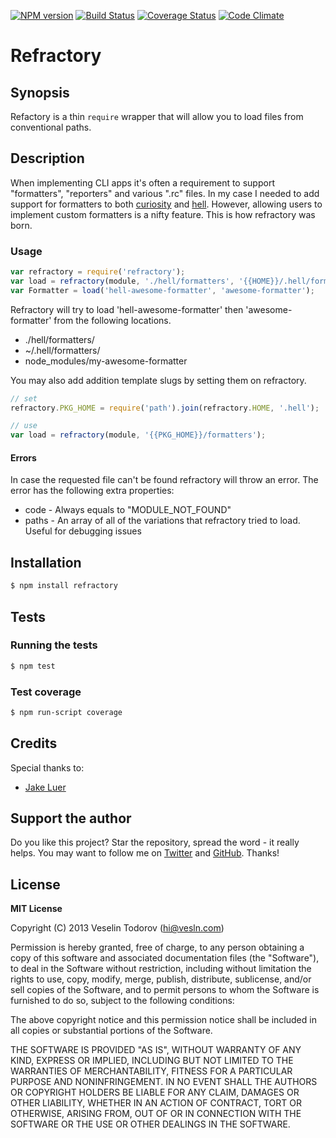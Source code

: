 [![NPM version](https://badge.fury.io/js/refractory.png)](http://badge.fury.io/js/refractory)
[![Build Status](https://secure.travis-ci.org/vesln/refractory.png)](http://travis-ci.org/vesln/refractory)
[![Coverage Status](https://coveralls.io/repos/vesln/refractory/badge.png?branch=master)](https://coveralls.io/r/vesln/refractory?branch=master)
[![Code Climate](https://codeclimate.com/github/vesln/refractory.png)](https://codeclimate.com/github/vesln/refractory)

# Refractory

## Synopsis

Refactory is a thin `require` wrapper that will allow you to load files from
conventional paths.

## Description

When implementing CLI apps it's often a requirement to support "formatters",
"reporters" and various ".rc" files. In my case I needed to add support for formatters
to both [curiosity](https://github.com/vesln/curiosity) and
[hell](https://github.com/vesln/hell). However, allowing users to implement
custom formatters is a nifty feature. This is how refractory was born.

### Usage

```js
var refractory = require('refractory');
var load = refractory(module, './hell/formatters', '{{HOME}}/.hell/formatters');
var Formatter = load('hell-awesome-formatter', 'awesome-formatter');
```

Refractory will try to load 'hell-awesome-formatter' then 'awesome-formatter' from the
following locations.

- ./hell/formatters/
- ~/.hell/formatters/
- node_modules/my-awesome-formatter

You may also add addition template slugs by setting them on refractory.

```js
// set
refractory.PKG_HOME = require('path').join(refractory.HOME, '.hell');

// use
var load = refractory(module, '{{PKG_HOME}}/formatters');
```

#### Errors

In case the requested file can't be found refractory will throw an error.
The error has the following extra properties:

- code - Always equals to "MODULE_NOT_FOUND"
- paths - An array of all of the variations that refractory tried to load. Useful
  for debugging issues

## Installation

```bash
$ npm install refractory
```

## Tests

### Running the tests

```bash
$ npm test
```

### Test coverage

```bash
$ npm run-script coverage
```

## Credits

Special thanks to:

  - [Jake Luer](https://github.com/logicalparadox)

## Support the author

Do you like this project? Star the repository, spread the word - it really helps. You may want to follow
me on [Twitter](https://twitter.com/vesln) and
[GitHub](https://github.com/vesln). Thanks!

## License

**MIT License**

Copyright (C) 2013 Veselin Todorov (hi@vesln.com)

Permission is hereby granted, free of charge, to any person obtaining a copy of this software and associated
documentation files (the "Software"), to deal in the Software without restriction, including without limitation the rights
to use, copy, modify, merge, publish, distribute, sublicense, and/or sell copies of the Software, and to permit
persons to whom the Software is furnished to do so, subject to the following conditions:

The above copyright notice and this permission notice shall be included in all copies or substantial
portions of the Software.

THE SOFTWARE IS PROVIDED "AS IS", WITHOUT WARRANTY OF ANY KIND, EXPRESS OR IMPLIED, INCLUDING BUT NOT LIMITED TO
THE WARRANTIES OF MERCHANTABILITY, FITNESS FOR A PARTICULAR PURPOSE AND NONINFRINGEMENT. IN NO EVENT SHALL THE
AUTHORS OR COPYRIGHT HOLDERS BE LIABLE FOR ANY CLAIM, DAMAGES OR OTHER LIABILITY, WHETHER IN AN ACTION OF CONTRACT,
TORT OR OTHERWISE, ARISING FROM, OUT OF OR IN CONNECTION WITH THE SOFTWARE OR THE USE OR OTHER DEALINGS IN THE SOFTWARE.
